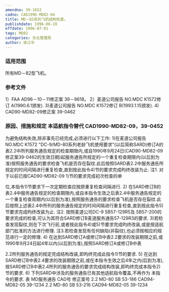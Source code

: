 ```yaml
---
amendno: 39-1652
cadno: CAD1996-MD82-04
title: MD－82系列飞机结构检查。
publishdate: 1996-06-28
effdate: 1996-07-01
tags: MD82
categories: 东北管理局
author: 徐江华
---
```


### 适用范围 
所有MD－82型飞机。

<!--more-->
### 参考文件
1）FAA AD96－10－11修正案 39－9618。
 2）麦道公司报告 NO.MDC K1572修订 A(1990.6.1颁发). 
    3)麦道公司报告 NO.MDC K1572修订 B(1993.1.15颁发). 
    4) CAD90-MD82-09修正案 39-0462 

### 原因、措施和规定 本适航指令替代 CAD1990-MD82-09，39-0452 
为避免结构失效,除非事先已经完成,必须进行以下工作: 
    1)在麦道公司报告NO.MDC K1572 "DC-9/MD-80系列老龄飞机使用要求"(以后简称SARD)修订A的表2.2中所列服务通告规定的检查期限内,或自1990年9月24日(CAD90-MD82-09修正案39-0462的生效日期)起服务通告所规定的一个重复检查期限内(以后到为准)按照服务通告的要求检查飞机是否存在裂纹.此后按照SARD表2.2中服务通告所规定的时间间隔进行重复检查,直到按此指令4)节的要求完成昀终改装为止. 
    注1. 对于以前已按CAD90-MD82-09 1)节的要求完成初次检查的单
  
位,本指令1)节要求下一次定期检查应按原重复检查间隔进行. 
    2) 在SARD修订B的表2.4中服务通告规定的检查期限内,或自本指令生效之后表2.4中服务通告规定的一个重复检查周期内(以后到为准),按照服务通告的要求检查飞机是否存在裂纹.此后按照上述表2.4中所列的服务通告规定的时间间隔进行重复检查,直到按此指令5)节要求完成昀终改装为止. 
    注2. 按照麦道公司DC-9 SB57-129R5及 SB57-200的要求完成的检查,可认为其符合SARD修订B麦道服务通告57-129R3的要求. 
    3)若检查发现裂纹,则在下次飞行前,或者按此指令4)或5)节要求完成昀终改装,或是按适航部门批准的方法进行修理. 
注3.若检查发现有任何缺陷(非裂纹),也必须按相应的规范进行一定的修理. 
    4) 在达到SARD修订A或修订B中表2.2要求的改装期限之前,或1990年9月24日起4年以内(以后到为准),按照SARD修订A或修订B中表

2.2所列服务通告的规定完成结构改装,即昀终完成此指令1)节的要求. 
5) 在达到SARD修订B中表2.4要求的改装期限之前,或在本指令生效之后4年之内(后到为准),按SARD修订B中表2.4所列的服务通告的要求完成结构改装,即昀终完成本指令2)节的要求. 
6) 下列SARD中涉及的服务通告已有其他适航指令覆盖,不再作为
本指令的要求. 表 MD服务通告 CAD号 修正案号 
2.2 MD-80 SB 53-186 CAD94-MD82-05 39-1234 
2.2 MD-80 SB 53-216 CAD94-MD82-05 39-1234 
